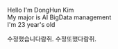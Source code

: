 Hello I'm DongHun Kim  
My major is AI BigData management  
I'm 23 year's old  

수정했습니다람쥐.
수정또했다람쥐.
